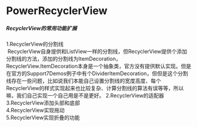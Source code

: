 # PowerRecyclerView
##### RecyclerView的常用功能扩展
1.RecyclerView的分割线 </br>
  RecyclerView自身提供和ListView一样的分割线，但RecyclerView提供个添加分割线的方法，添加的分割线为ItemDecoration，RecyclerView.ItemDecoration本身是一个抽象类，官方没有提供默认实现。但是在官方的Support7Demos例子中有个DividerItemDecoration，但但是这个分割线存在一些问题，比如说我们本能自己设置分割线的宽度高度、每个RecyclerView的样式实现起来也比较复杂、计算分割线的算法有误等等，所以嘛，我们自己实现一个自己用是不是更好。
2.RecyclerView的适配器</br>
3.RecyclerView添加头部和底部</br>
4.RecyclerView实现拖动</br>
5.RecyclerView实现折叠的功能

